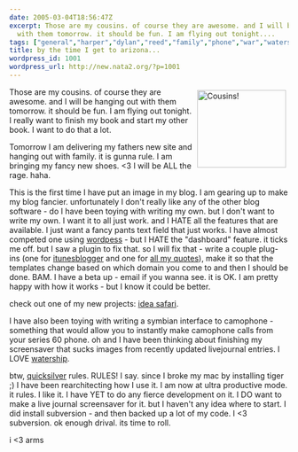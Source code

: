 ```yaml
---
date: 2005-03-04T18:56:47Z
excerpt: Those are my cousins. of course they are awesome. and I will be hanging out
  with them tomorrow. it should be fun. I am flying out tonight....
tags: ["general","harper","dylan","reed","family","phone","war","watership","screensaver","development","itunes","blogger","itunesblogger","wordpress","symbian"]
title: by the time I get to arizona...
wordpress_id: 1001
wordpress_url: http://new.nata2.org/?p=1001
---
```


<p><a href="http://dylanreed.org/media/album03/harperwkids" target="_self"><img title="Cousins!" height="140" alt="Cousins!" hspace="5" src="http://dylanreed.org/media/albums/album03/harperwkids.jpg" width="160" align="right" vspace="5" border="0" /></a></p><p>Those are my cousins. of course they are awesome. and I will be hanging out with them tomorrow. it should be fun. I am flying out tonight. I really want to finish my book and start my other book. I want to do that a lot. </p><p>Tomorrow I am delivering my fathers new site and hanging out with family. it is gunna rule. I am bringing my fancy new shoes. &lt;3 I will be ALL the rage. haha. </p><p>This is the first time I have put an image in my blog. I am gearing up to make my blog fancier. unfortunately I don't really like any of the other blog software - do I have been toying with writing my own. but I don't want to write my own. I want it to all just work. and I HATE all the features that are available. I just want a fancy pants text field that just works. I have almost competed one using <a href="http://www.wordpress.org/" target="_self">wordpess</a> - but I HATE the &quot;dashboard&quot; feature. it ticks me off. but I saw a plugin to fix that. so I will fix that - write a couple plug-ins (one for <a href="http://www.itunesblogger.com/" target="_self">itunesblogger</a> and one for <a href="http://www.harperreed.org/stuff/quotations/" target="_self">all my quotes</a>), make it so that the templates change based on which domain you come to and then I should be done.&nbsp;BAM. I have a beta up - email if you wanna see. it is OK. I am pretty happy with how it works - but I know it could be better. </p><p>check out one of my new projects: <a href="http://www.ideasafari.com/" target="_self">idea safari</a>.</p><p>I have also been toying with writing a symbian interface to camophone - something that would allow you to instantly make camophone calls from your series 60 phone. oh and I have been thinking about finishing my screensaver that sucks images from recently updated livejournal entries. I LOVE <a href="http://www.watership.org/" target="_self">watership</a>.</p><p>btw, <a href="http://quicksilver.blacktree.com/" target="_self">quicksilver</a> rules. RULES! I say. since I broke my mac by installing tiger ;) I have been rearchitecting how I use it. I am now at ultra productive mode. it rules. I like it. I have YET to do any fierce development on it. I DO want to make a live journal screensaver for it. but I haven't any idea where to start. I did install subversion - and then backed up a lot of my code. I &lt;3 subversion. ok enough drival. its time to roll.</p><p>i &lt;3 arms</p>
